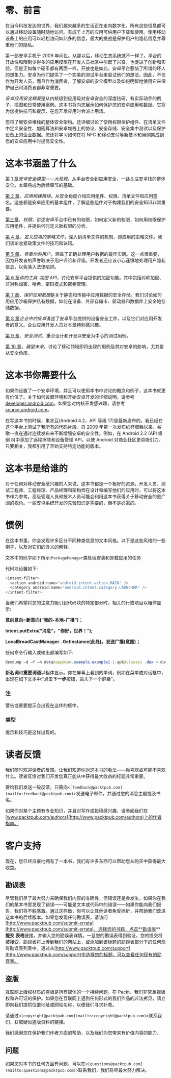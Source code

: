 # 零、前言

在当今科技发达的世界，我们越来越多的生活正在走向数字化，所有这些信息都可以通过移动设备随时随地访问。有成千上万的应用可供用户下载和使用。使用移动设备上的应用可以轻松访问如此多的信息，最大的挑战是保护用户的隐私信息并尊重他们的隐私。

第一部安卓手机于 2009 年问世。从那以后，移动生态系统就不一样了。平台的开放性和限制少得多的应用模型在开发人员社区中引起了兴奋，也促进了创新和实验。但是正如每个硬币都有两面一样，开放也是如此。安卓平台惹恼了所谓的坏人的想象力。安卓为他们提供了一个完美的测试平台来尝试他们的想法。因此，不仅作为开发人员，而且作为消费者，了解安卓的安全模型以及如何明智地使用它来保护自己和消费者都非常重要。

*安卓应用安全精要*是从内核级到应用级对安卓安全的深度钻研，有实际动手的例子、插图和日常使用案例。这本书将向您展示如何保护您的安卓应用和数据。它将为您提供技巧和提示，在您开发应用时会派上用场。

您将了解安卓堆栈的整体安全架构。还详细讨论了使用权限保护组件、在清单文件中定义安全性、加密算法和安卓堆栈上的协议、安全存储、安全集中测试以及保护设备上的企业数据。您还将学习如何在将 NFC 和移动支付等新技术和用例集成到您的安卓应用中时提高安全性。

# 这本书涵盖了什么

[第 1 章](01.html "Chapter 1. The Android Security Model – the Big Picture")*安卓安全模型——大局观*，从平台安全到应用安全，一路关注安卓栈的整体安全。本章将成为后续章节的基础。

[第 2 章](02.html "Chapter 2. Application Building Blocks")、*应用构建模块*，从安全角度介绍应用组件、权限、清单文件和应用签名。这些都是安卓应用的基本组件，了解这些组件对于构建我们的安全知识非常重要。

[第三章](03.html "Chapter 3. Permissions")、*权限*，讲述安卓平台中已有的权限，如何定义新的权限，如何用权限保护应用组件，并提供何时定义新权限的分析。

[第 4 章](04.html "Chapter 4. Defining the Application's Policy File")、*定义应用的策略文件*，深入到清单文件的机制，即应用的策略文件。我们谈论收紧政策文件的技巧和诀窍。

[第 5 章](05.html "Chapter 5. Respect Your Users")、*尊重你的用户*，涵盖了正确处理用户数据的最佳实践。这一点很重要，因为开发者的声誉取决于用户评论和评级。开发者还应该小心谨慎地处理用户隐私信息，以免落入法律陷阱。

[第 6 章](06.html "Chapter 6. Your Tools – Crypto APIs")*你的工具–加密 API*，讨论安卓平台提供的加密功能。其中包括对称加密、非对称加密、哈希、密码模式和密钥管理。

[第 7 章](07.html "Chapter 7. Securing Application Data")、*保护应用数据*是关于静态和传输中应用数据的安全存储。我们讨论如何用应用沙箱保护私有数据，如何在设备、外部存储卡、驱动器和数据库上安全地存储数据。

[第 8 章](08.html "Chapter 8. Android in the Enterprise")*企业中的安卓*讲述了安卓平台提供的设备安全工件，以及它们对应用开发者的意义。企业应用开发人员对本章特别感兴趣。

[第 9 章](09.html "Chapter 9. Testing for Security")、*安全测试*，重点设计和开发以安全为中心的测试用例。

[第 10 章](10.html "Chapter 10. Looking into the Future")、*展望未来*，讨论了移动领域即将出现的用例及其对安卓的影响，尤其是从安全角度。

# 这本书你需要什么

如果你设置了一个安卓环境，并且可以使用本书中讨论的概念和例子，这本书就更有价值了。关于如何设置环境和开始安卓开发的详细说明，请参考[developer.android.com](http://developer.android.com)。如果您对内核开发感兴趣，请参考[source.android.com](http://source.android.com)。

在写这本书的时候，果冻豆(Android 4.2，API 等级 17)是最新发布的。我已经在这个平台上测试了我所有的代码片段。自 2009 年第一次发布纸杯蛋糕以来，谷歌一直在通过连续发布来不断增强安卓的安全性。例如，在 Android 2.2 (API 级别 8)中添加了远程擦除和设备管理 API，以使 Android 对商业社区更具吸引力。只要相关，我都引用了开始支持特定功能的版本。

# 这本书是给谁的

对于任何对移动安全感兴趣的人来说，这本书都是一个极好的资源。开发人员、测试工程师、工程经理、产品经理和架构师在设计和编写他们的应用时，可以将这本书作为参考。高级管理人员和技术人员可能会利用这本书获得关于移动安全的更广阔的视角。一些安卓系统开发的先验知识是需要的，但不是必需的。

# 惯例

在这本书里，你会发现许多区分不同种类信息的文本风格。以下是这些风格的一些例子，以及对它们的含义的解释。

文本中的码字如下所示:`PackageManager`类处理安装和卸载应用的任务

代码块设置如下:

```java
<intent-filter>
  <action android:name="android.intent.action.MAIN" />
  <category android:name="android.intent.category.LAUNCHER" />
</intent-filter>
```

当我们希望将您的注意力吸引到代码块的特定部分时，相关的行或项目以粗体显示:

**意向意向=新意向(“我的-本地-广播”)；**

**Intent.putExtra(“消息”，“你好，世界！”);**

**LocalBroadCastManager . GetInstance(此处)。发送广播(意图)；**

任何命令行输入或输出都编写如下:

```java
dexdump –d –f –h data@app@com.example.example1-1.apk@classes .dex > dump

```

**新名词**和**重要词语**以粗体显示。你在屏幕上看到的单词，例如在菜单或对话框中，出现在如下文本中:“点击**下一步**按钮，进入下一个屏幕”。

### 注

警告或重要提示会出现在这样的框中。

### 类型

提示和技巧是这样出现的。

# 读者反馈

我们随时欢迎读者的反馈。让我们知道你对这本书的看法——你喜欢或可能不喜欢什么。读者反馈对我们开发您真正能从中获得最大收益的标题非常重要。

要给我们发送一般反馈，只需向`<[feedback@packtpub.com](mailto:feedback@packtpub.com)>`发送电子邮件，并通过您的消息主题提及书名。

如果你对某个主题有专业知识，并且对写作或投稿感兴趣，请参阅我们在[www.packtpub.com/authors](http://www.packtpub.com/authors)上的作者指南。

# 客户支持

现在，您已经自豪地拥有了一本书，我们有许多东西可以帮助您从购买中获得最大收益。

## 勘误表

尽管我们尽了最大努力来确保我们内容的准确性，但错误还是会发生。如果你在我们的某本书里发现了错误——可能是文本或代码中的错误——如果你能向我们报告，我们将不胜感激。通过这样做，你可以让其他读者免受挫折，并帮助我们改进这本书的后续版本。如果您发现任何勘误表，请访问[http://www.packtpub.com/submit-errata](http://www.packtpub.com/submit-errata)，选择您的书籍，点击**勘误表** **提交** **表格**链接，并输入您的勘误表详情。一旦您的勘误表得到验证，您的提交将被接受，勘误表将上传到我们的网站上，或添加到该标题的勘误表部分下的任何现有勘误表列表中。通过从[http://www.packtpub.com/support](http://www.packtpub.com/support)中选择您的标题，可以查看任何现有的勘误表。

## 盗版

互联网上版权材质的盗版是所有媒体的一个持续问题。在 Packt，我们非常重视版权和许可证的保护。如果您在互联网上遇到任何形式的我们作品的非法拷贝，请立即向我们提供位置地址或网站名称，以便我们寻求补救。

请通过`<[copyright@packtpub.com](mailto:copyright@packtpub.com)>`联系我们，获取疑似盗版资料的链接。

我们感谢您在保护我们作者方面的帮助，以及我们为您带来有价值内容的能力。

## 问题

如果您对本书的任何方面有问题，可以在`<[questions@packtpub.com](mailto:questions@packtpub.com)>`联系我们，我们将尽最大努力解决。